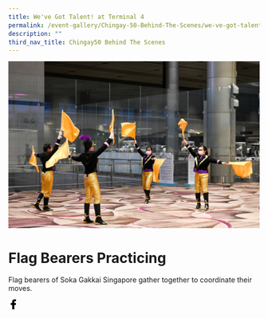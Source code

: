 ```yaml
---
title: We've Got Talent! at Terminal 4
permalink: /event-gallery/Chingay-50-Behind-The-Scenes/we-ve-got-talent-at-terminal-4
description: ""
third_nav_title: Chingay50 Behind The Scenes
---
```

![Flag Bearers Practicing](/images/Event%20Gallery/Behind%20The%20Scenes/Act%203%201%20Soka%20Gakkai%20flagturners%20practicing-01.jpg)

# **Flag Bearers Practicing**
Flag bearers of Soka Gakkai Singapore gather together to coordinate their moves.

<a href="http://www.facebook.com/sharer.php?u=http://www.chingay.gov.sg/image/event-gallery/flag-bearers-practicing" style="float:left;">
	<img src="/images/facebook.png" style="width:auto;height:20px;">
</a>
